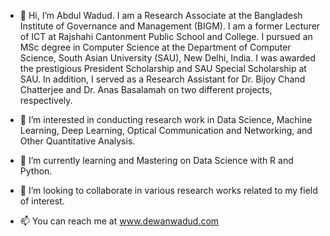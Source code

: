 - 👋 Hi, I’m Abdul Wadud. I am a Research Associate at the Bangladesh Institute of Governance and Management (BIGM). 
     I am a former Lecturer of ICT at Rajshahi Cantonment Public School and College. 
     I pursued an MSc degree in Computer Science at the Department of Computer Science, South Asian University (SAU), New Delhi, India. 
     I was awarded the prestigious President Scholarship and SAU Special Scholarship at SAU. 
     In addition, I served as a Research Assistant for Dr. Bijoy Chand Chatterjee and Dr. Anas Basalamah on two different projects, respectively.

- 👀 I’m interested in conducting research work in Data Science, Machine Learning, Deep Learning, Optical Communication and Networking, and Other Quantitative Analysis.
- 🌱 I’m currently learning and Mastering on Data Science with R and Python.
- 💞️ I’m looking to collaborate in various research works related to my field of interest.
- 📫 You can reach me at www.dewanwadud.com
